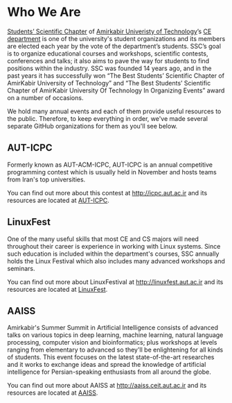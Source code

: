 # Who We Are

[Students’ Scientific Chapter](http://ceit-ssc.ir) of [Amirkabir Univeristy of Technology](https://aut.ac.ir)’s [CE department](https://ce.aut.ac.ir) is one of the university's student organizations and its members are elected each year by the vote of the department’s students. SSC’s goal is to organize educational courses and workshops, scientific contests, conferences and talks; it also aims to pave the way for students to find positions within the industry.
SSC was founded 14 years ago, and in the past years it has successfully won “The Best Students’ Scientific Chapter of AmirKabir University of Technology” and “The Best Students’ Scientific Chapter of AmirKabir University Of Technology In Organizing Events” award on a number of occasions.

We hold many annual events and each of them provide useful resources to the public. Therefore, to keep everything in order, we've made several separate GitHub organizations for them as you'll see below.


## AUT-ICPC
Formerly known as AUT-ACM-ICPC, AUT-ICPC is an annual competitive programming contest which is usually held in November and hosts teams from Iran's top universities. 

You can find out more about this contest at http://icpc.aut.ac.ir and its resources are located at [AUT-ICPC](https://github.com/aut-icpc).


## LinuxFest
One of the many useful skills that most CE and CS majors will need throughout their career is experience in working with Linux systems. Since such education is included within the department's courses, SSC annually holds the Linux Festival which also includes many advanced workshops and seminars. 

You can find out more about LinuxFestival at http://linuxfest.aut.ac.ir and its resources are located at [LinuxFest](https://github.com/linuxfestival).


## AAISS
Amirkabir's Summer Summit in Artificial Intelligence consists of advanced talks on various topics in deep learning, machine learning, natural language processing, computer vision and bioinformatics; plus workshops at levels ranging from elementary to advanced so they'll be enlightening for all kinds of students. This event focuses on the latest state-of-the-art researches and it works to exchange ideas and spread the knowledge of artificial intelligence for Persian-speaking enthusiasts from all around the globe. 

You can find out more about AAISS at http://aaiss.ceit.aut.ac.ir and its resources are located at [AAISS](https://github.com/AAISS).
